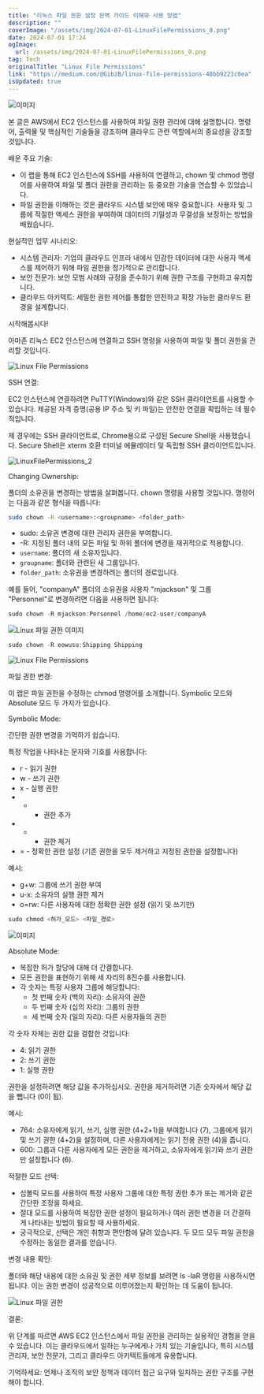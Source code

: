 ```yaml
---
title: "리눅스 파일 권한 설정 완벽 가이드 이해와 사용 방법"
description: ""
coverImage: "/assets/img/2024-07-01-LinuxFilePermissions_0.png"
date: 2024-07-01 17:24
ogImage: 
  url: /assets/img/2024-07-01-LinuxFilePermissions_0.png
tag: Tech
originalTitle: "Linux File Permissions"
link: "https://medium.com/@GibzB/linux-file-permissions-48bb9221c0ea"
isUpdated: true
---
```







![이미지](/assets/img/2024-07-01-LinuxFilePermissions_0.png)

본 글은 AWS에서 EC2 인스턴스를 사용하여 파일 권한 관리에 대해 설명합니다. 명령어, 출력물 및 핵심적인 기술들을 강조하며 클라우드 관련 역할에서의 중요성을 강조할 것입니다.

배운 주요 기술:

- 이 랩을 통해 EC2 인스턴스에 SSH를 사용하여 연결하고, chown 및 chmod 명령어를 사용하여 파일 및 폴더 권한을 관리하는 등 중요한 기술을 연습할 수 있었습니다.
- 파일 권한을 이해하는 것은 클라우드 시스템 보안에 매우 중요합니다. 사용자 및 그룹에 적절한 액세스 권한을 부여하여 데이터의 기밀성과 무결성을 보장하는 방법을 배웠습니다.


<div class="content-ad"></div>

현실적인 업무 시나리오:

- 시스템 관리자: 기업의 클라우드 인프라 내에서 민감한 데이터에 대한 사용자 액세스를 제어하기 위해 파일 권한을 정기적으로 관리합니다.
- 보안 전문가: 보안 모범 사례와 규정을 준수하기 위해 권한 구조를 구현하고 유지합니다.
- 클라우드 아키텍트: 세밀한 권한 제어를 통합한 안전하고 확장 가능한 클라우드 환경을 설계합니다.

시작해봅시다!

아마존 리눅스 EC2 인스턴스에 연결하고 SSH 명령을 사용하여 파일 및 폴더 권한을 관리할 것입니다.

<div class="content-ad"></div>


![Linux File Permissions](/assets/img/2024-07-01-LinuxFilePermissions_1.png)

SSH 연결:

EC2 인스턴스에 연결하려면 PuTTY(Windows)와 같은 SSH 클라이언트를 사용할 수 있습니다. 제공된 자격 증명(공용 IP 주소 및 키 파일)는 안전한 연결을 확립하는 데 필수적입니다.

제 경우에는 SSH 클라이언트로, Chrome용으로 구성된 Secure Shell을 사용했습니다. Secure Shell은 xterm 호환 터미널 에뮬레이터 및 독립형 SSH 클라이언트입니다.


<div class="content-ad"></div>


![LinuxFilePermissions_2](/assets/img/2024-07-01-LinuxFilePermissions_2.png)

Changing Ownership:

폴더의 소유권을 변경하는 방법을 살펴봅니다. chown 명령을 사용할 것입니다. 명령어는 다음과 같은 형식을 따릅니다:

```bash
sudo chown -R <username>:<groupname> <folder_path>
```

<div class="content-ad"></div>

- sudo: 소유권 변경에 대한 관리자 권한을 부여합니다.
- -R: 지정된 폴더 내의 모든 파일 및 하위 폴더에 변경을 재귀적으로 적용합니다.
- `username`: 폴더의 새 소유자입니다.
- `groupname`: 폴더와 관련된 새 그룹입니다.
- `folder_path`: 소유권을 변경하려는 폴더의 경로입니다.

예를 들어, "companyA" 폴더의 소유권을 사용자 "mjackson" 및 그룹 "Personnel"로 변경하려면 다음을 사용하면 됩니다:

```js
sudo chown -R mjackson:Personnel /home/ec2-user/companyA
```

![Linux 파일 권한 이미지](/assets/img/2024-07-01-LinuxFilePermissions_3.png)

<div class="content-ad"></div>

```js
sudo chown -R eowusu:Shipping Shipping
```

![Linux File Permissions](/assets/img/2024-07-01-LinuxFilePermissions_4.png)

파일 권한 변경:

이 랩은 파일 권한을 수정하는 chmod 명령어를 소개합니다. Symbolic 모드와 Absolute 모드 두 가지가 있습니다.


<div class="content-ad"></div>

Symbolic Mode:

간단한 권한 변경을 기억하기 쉽습니다.

특정 작업을 나타내는 문자와 기호를 사용합니다:

- r - 읽기 권한
- w - 쓰기 권한
- x - 실행 권한
- + - 권한 추가
- - - 권한 제거
- = - 정확한 권한 설정 (기존 권한을 모두 제거하고 지정된 권한을 설정합니다)

<div class="content-ad"></div>

예시:

- g+w: 그룹에 쓰기 권한 부여
- u-x: 소유자의 실행 권한 제거
- o=rw: 다른 사용자에 대한 정확한 권한 설정 (읽기 및 쓰기만)

```js
sudo chmod <허가_모드> <파일_경로>
```

![이미지](/assets/img/2024-07-01-LinuxFilePermissions_5.png)

<div class="content-ad"></div>

Absolute Mode:

- 복잡한 허가 할당에 대해 더 간결합니다.
- 모든 권한을 표현하기 위해 세 자리의 8진수를 사용합니다.
- 각 숫자는 특정 사용자 그룹에 해당합니다:
    - 첫 번째 숫자 (백의 자리): 소유자의 권한
    - 두 번째 숫자 (십의 자리): 그룹의 권한
    - 세 번째 숫자 (일의 자리): 다른 사용자들의 권한

각 숫자 자체는 권한 값을 결합한 것입니다:
- 4: 읽기 권한
- 2: 쓰기 권한
- 1: 실행 권한

<div class="content-ad"></div>

권한을 설정하려면 해당 값을 추가하십시오. 권한을 제거하려면 기존 숫자에서 해당 값을 뺍니다 (0이 됨).

예시:

- 764: 소유자에게 읽기, 쓰기, 실행 권한 (4+2+1)을 부여합니다 (7), 그룹에게 읽기 및 쓰기 권한 (4+2)을 설정하며, 다른 사용자에게는 읽기 전용 권한 (4)을 줍니다.
- 600: 그룹과 다른 사용자에게 모든 권한을 제거하고, 소유자에게 읽기와 쓰기 권한만 설정합니다 (6).

적절한 모드 선택:

<div class="content-ad"></div>

- 심볼릭 모드를 사용하여 특정 사용자 그룹에 대한 특정 권한 추가 또는 제거와 같은 간단한 조정을 하세요.
- 절대 모드를 사용하여 복잡한 권한 설정이 필요하거나 여러 권한 변경을 더 간결하게 나타내는 방법이 필요할 때 사용하세요.
- 궁극적으로, 선택은 개인 취향과 편안함에 달려 있습니다. 두 모드 모두 파일 권한을 수정하는 동일한 결과를 얻습니다.

변경 내용 확인:

폴더와 해당 내용에 대한 소유권 및 권한 세부 정보를 보려면 ls -laR 명령을 사용하시면 됩니다. 이는 권한 변경이 성공적으로 이루어졌는지 확인하는 데 도움이 됩니다.

![Linux 파일 권한](/assets/img/2024-07-01-LinuxFilePermissions_6.png)

<div class="content-ad"></div>

결론:

위 단계를 따르면 AWS EC2 인스턴스에서 파일 권한을 관리하는 실용적인 경험을 얻을 수 있습니다. 이는 클라우드에서 일하는 누구에게나 가치 있는 기술입니다, 특히 시스템 관리자, 보안 전문가, 그리고 클라우드 아키텍트들에게 유용합니다.

기억하세요: 언제나 조직의 보안 정책과 데이터 접근 요구와 일치하는 권한 구조를 구현해야 합니다.